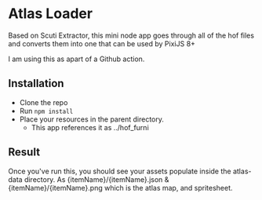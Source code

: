 # Atlas Loader

Based on Scuti Extractor, this mini node app goes through all of the hof files and converts them into one that can be used by PixiJS 8+

I am using this as apart of a Github action.

## Installation

- Clone the repo
- Run `npm install`
- Place your resources in the parent directory.
  - This app references it as ../hof_furni

## Result

Once you've run this, you should see your assets populate inside the atlas-data directory. As {itemName}/{itemName}.json & {itemName}/{itemName}.png which is the atlas map, and spritesheet.
